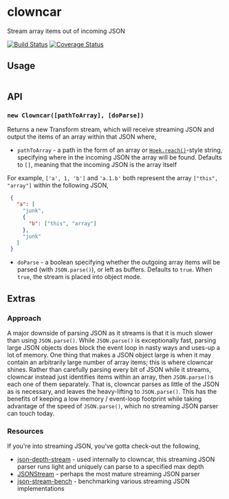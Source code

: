 # clowncar

Stream array items out of incoming JSON

[![Build Status](https://travis-ci.org/devinivy/clowncar.svg?branch=master)](https://travis-ci.org/devinivy/clowncar) [![Coverage Status](https://coveralls.io/repos/devinivy/clowncar/badge.svg?branch=master&service=github)](https://coveralls.io/github/devinivy/clowncar?branch=master)

## Usage
```js
```

## API
### `new Clowncar([pathToArray], [doParse])`

Returns a new Transform stream, which will receive streaming JSON and output the items of an array within that JSON where,

 - `pathToArray` - a path in the form of an array or [`Hoek.reach()`](https://github.com/hapijs/hoek/blob/master/API.md#reachobj-chain-options)-style string, specifying where in the incoming JSON the array will be found.  Defaults to `[]`, meaning that the incoming JSON is the array itself
 
 For example, `['a', 1, 'b']` and `'a.1.b'` both represent the array `["this", "array"]` within the following JSON,

 ```json
  {
    "a": [
      "junk",
      {
        "b": ["this", "array"]
      },
      "junk"
    ]
  }
```

- `doParse` - a boolean specifying whether the outgoing array items will be parsed (with `JSON.parse()`), or left as buffers.  Defaults to `true`.  When `true`, the stream is placed into object mode.

## Extras
### Approach
A major downside of parsing JSON as it streams is that it is much slower than using `JSON.parse()`.  While `JSON.parse()` is exceptionally fast, parsing large JSON objects does block the event loop in nasty ways and uses-up a lot of memory.  One thing that makes a JSON object large is when it may contain an arbitrarily large number of array items; this is where clowncar shines.  Rather than carefully parsing every bit of JSON while it streams, clowncar instead just identifies items within an array, then `JSON.parse()`s each one of them separately.  That is, clowncar parses as little of the JSON as is necessary, and leaves the heavy-lifting to `JSON.parse()`.  This has the benefits of keeping a low memory / event-loop footprint while taking advantage of the speed of `JSON.parse()`, which no streaming JSON parser can touch today.

### Resources
If you're into streaming JSON, you've gotta check-out the following,
 - [json-depth-stream](https://github.com/indutny/json-depth-stream) - used internally to clowncar, this streaming JSON parser runs light and uniquely can parse to a specified max depth
 - [JSONStream](https://github.com/dominictarr/JSONStream) - perhaps the most mature streaming JSON parser
 - [json-stream-bench](https://github.com/asilvas/json-stream-bench) - benchmarking various streaming JSON implementations
